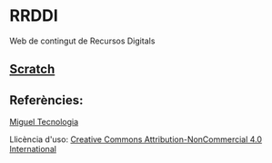 # RRDDI
Web de contingut de Recursos Digitals
## [Scratch]()
## Referències:
  [Miguel Tecnologia](https://sites.google.com/site/migueltecnologia)  

Llicència d'uso: [Creative Commons Attribution-NonCommercial 4.0 International](http://creativecommons.org/licenses/by-nc/4.0/deed.es)
